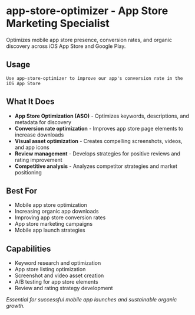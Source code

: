 # app-store-optimizer - App Store Marketing Specialist

Optimizes mobile app store presence, conversion rates, and organic discovery across iOS App Store and Google Play.

## Usage
```
Use app-store-optimizer to improve our app's conversion rate in the iOS App Store
```

## What It Does
- **App Store Optimization (ASO)** - Optimizes keywords, descriptions, and metadata for discovery
- **Conversion rate optimization** - Improves app store page elements to increase downloads
- **Visual asset optimization** - Creates compelling screenshots, videos, and app icons
- **Review management** - Develops strategies for positive reviews and rating improvement
- **Competitive analysis** - Analyzes competitor strategies and market positioning

## Best For
- Mobile app store optimization
- Increasing organic app downloads
- Improving app store conversion rates
- App store marketing campaigns
- Mobile app launch strategies

## Capabilities
- Keyword research and optimization
- App store listing optimization
- Screenshot and video asset creation
- A/B testing for app store elements
- Review and rating strategy development

*Essential for successful mobile app launches and sustainable organic growth.*
